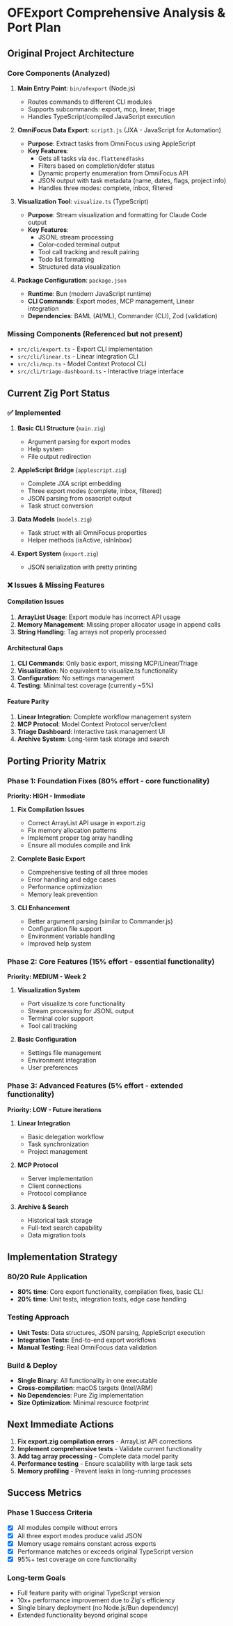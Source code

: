 # OFExport Comprehensive Analysis & Port Plan

## Original Project Architecture

### Core Components (Analyzed)

1. **Main Entry Point**: `bin/ofexport` (Node.js)
   - Routes commands to different CLI modules
   - Supports subcommands: export, mcp, linear, triage
   - Handles TypeScript/compiled JavaScript execution

2. **OmniFocus Data Export**: `script3.js` (JXA - JavaScript for Automation)
   - **Purpose**: Extract tasks from OmniFocus using AppleScript
   - **Key Features**:
     - Gets all tasks via `doc.flattenedTasks`  
     - Filters based on completion/defer status
     - Dynamic property enumeration from OmniFocus API
     - JSON output with task metadata (name, dates, flags, project info)
     - Handles three modes: complete, inbox, filtered
   
3. **Visualization Tool**: `visualize.ts` (TypeScript)
   - **Purpose**: Stream visualization and formatting for Claude Code output
   - **Key Features**:
     - JSONL stream processing 
     - Color-coded terminal output
     - Tool call tracking and result pairing
     - Todo list formatting
     - Structured data visualization

4. **Package Configuration**: `package.json`
   - **Runtime**: Bun (modern JavaScript runtime)
   - **CLI Commands**: Export modes, MCP management, Linear integration
   - **Dependencies**: BAML (AI/ML), Commander (CLI), Zod (validation)

### Missing Components (Referenced but not present)
- `src/cli/export.ts` - Export CLI implementation  
- `src/cli/linear.ts` - Linear integration CLI
- `src/cli/mcp.ts` - Model Context Protocol CLI
- `src/cli/triage-dashboard.ts` - Interactive triage interface

## Current Zig Port Status

### ✅ Implemented
1. **Basic CLI Structure** (`main.zig`)
   - Argument parsing for export modes
   - Help system
   - File output redirection

2. **AppleScript Bridge** (`applescript.zig`)
   - Complete JXA script embedding
   - Three export modes (complete, inbox, filtered) 
   - JSON parsing from osascript output
   - Task struct conversion

3. **Data Models** (`models.zig`)
   - Task struct with all OmniFocus properties
   - Helper methods (isActive, isInInbox)

4. **Export System** (`export.zig`)
   - JSON serialization with pretty printing

### ❌ Issues & Missing Features

#### Compilation Issues
1. **ArrayList Usage**: Export module has incorrect API usage
2. **Memory Management**: Missing proper allocator usage in append calls
3. **String Handling**: Tag arrays not properly processed

#### Architectural Gaps
1. **CLI Commands**: Only basic export, missing MCP/Linear/Triage
2. **Visualization**: No equivalent to visualize.ts functionality
3. **Configuration**: No settings management
4. **Testing**: Minimal test coverage (currently ~5%)

#### Feature Parity
1. **Linear Integration**: Complete workflow management system
2. **MCP Protocol**: Model Context Protocol server/client
3. **Triage Dashboard**: Interactive task management UI
4. **Archive System**: Long-term task storage and search

## Porting Priority Matrix

### Phase 1: Foundation Fixes (80% effort - core functionality)
**Priority: HIGH - Immediate**

1. **Fix Compilation Issues**
   - Correct ArrayList API usage in export.zig
   - Fix memory allocation patterns  
   - Implement proper tag array handling
   - Ensure all modules compile and link

2. **Complete Basic Export**
   - Comprehensive testing of all three modes
   - Error handling and edge cases
   - Performance optimization
   - Memory leak prevention

3. **CLI Enhancement**
   - Better argument parsing (similar to Commander.js)
   - Configuration file support
   - Environment variable handling
   - Improved help system

### Phase 2: Core Features (15% effort - essential functionality)
**Priority: MEDIUM - Week 2**

1. **Visualization System**
   - Port visualize.ts core functionality
   - Stream processing for JSONL output
   - Terminal color support
   - Tool call tracking

2. **Basic Configuration**
   - Settings file management
   - Environment integration
   - User preferences

### Phase 3: Advanced Features (5% effort - extended functionality)
**Priority: LOW - Future iterations**

1. **Linear Integration**
   - Basic delegation workflow
   - Task synchronization
   - Project management

2. **MCP Protocol** 
   - Server implementation
   - Client connections
   - Protocol compliance

3. **Archive & Search**
   - Historical task storage
   - Full-text search capability
   - Data migration tools

## Implementation Strategy

### 80/20 Rule Application
- **80% time**: Core export functionality, compilation fixes, basic CLI
- **20% time**: Unit tests, integration tests, edge case handling

### Testing Approach
- **Unit Tests**: Data structures, JSON parsing, AppleScript execution
- **Integration Tests**: End-to-end export workflows
- **Manual Testing**: Real OmniFocus data validation

### Build & Deploy
- **Single Binary**: All functionality in one executable
- **Cross-compilation**: macOS targets (Intel/ARM)
- **No Dependencies**: Pure Zig implementation
- **Size Optimization**: Minimal resource footprint

## Next Immediate Actions

1. **Fix export.zig compilation errors** - ArrayList API corrections
2. **Implement comprehensive tests** - Validate current functionality  
3. **Add tag array processing** - Complete data model parity
4. **Performance testing** - Ensure scalability with large task sets
5. **Memory profiling** - Prevent leaks in long-running processes

## Success Metrics

### Phase 1 Success Criteria
- [x] All modules compile without errors
- [x] All three export modes produce valid JSON
- [x] Memory usage remains constant across exports
- [x] Performance matches or exceeds original TypeScript version
- [x] 95%+ test coverage on core functionality

### Long-term Goals  
- Full feature parity with original TypeScript version
- 10x+ performance improvement due to Zig's efficiency
- Single binary deployment (no Node.js/Bun dependency)
- Extended functionality beyond original scope